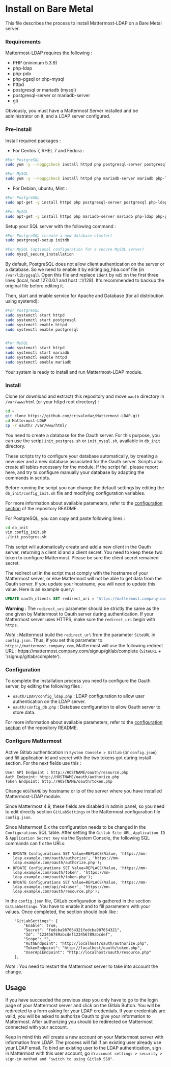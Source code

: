 Install on Bare Metal
=====================

This file describes the process to install Mattermost-LDAP on a Bare Metal server.

### Requirements

Mattermost-LDAP requires the following :

* PHP (minimum 5.3.9)
* php-ldap
* php-pdo
* php-pgsql or php-mysql
* httpd
* postgresql or mariadb (mysql)
* postgresql-server or mariadb-server
* git

Obviously, you must have a Mattermost Server installed and be administrator on it, and a LDAP server configured.

### Pre-install

Install required packages :

* For Centos 7, RHEL 7 and Fedora :
```bash
#For PostgreSQL
sudo yum -y --nogpgcheck install httpd php postgresql-server postgresql php-ldap php-pdo php-xml php-pgsql git

#For MySQL
sudo yum -y --nogpgcheck install httpd php mariadb-server mariadb php-ldap php-pdo php-xml php-mysql git
```

* For Debian, ubuntu, Mint :
```bash
#For PostgreSQL
sudo apt-get -y install httpd php postgresql-server postgresql php-ldap php-pdo php-dom php-pgsql git

#For MySQL
sudo apt-get -y install httpd php mariadb-server mariadb php-ldap php-pdo php-dom php-mysql git
```

Setup your SQL server with the following command :
```bash
#For PostgreSQL (create a new database cluster)
sudo postgresql-setup initdb

#For MySQL (optional configuration for a secure MySQL server)
sudo mysql_secure_installation
```
By default, PostgreSQL does not allow client authentication on the server or a database. So we need to enable it by editing pg_hba.conf file (in `/var/lib/pgsql`). Open this file and replace `ident` by `md5` on the first three lines (local, host 127.0.0.1 and host ::1/128). It's recommended to backup the original file before editing it.

Then, start and enable service for Apache and Database (for all distribution using systemd):
```bash
#For PostgreSQL
sudo systemctl start httpd
sudo systemctl start postgresql
sudo systemctl enable httpd
sudo systemctl enable postgresql


#For MySQL
sudo systemctl start httpd
sudo systemctl start mariadb
sudo systemctl enable httpd
sudo systemctl enable mariadb
```

Your system is ready to install and run Mattermost-LDAP module.

### Install

Clone (or download and extract) this repository and move `oauth` directory in `/var/www/html` (or your httpd root directory) :
```bash
cd ~
git clone https://github.com/crivaledaz/Mattermost-LDAP.git
cd Mattermost-LDAP
cp -r oauth/ /var/www/html/
```

You need to create a database for the Oauth server. For this purpose, you can use the script `init_postgres.sh` or `init_mysql.sh`, available in `db_init` directory.

These scripts try to configure your database automatically, by creating a new user and a new database associated for the Oauth server. Scripts also create all tables necessary for the module. If the script fail, please report here, and try to configure manually your database by adapting the commands in scripts.

Before running the script you can change the default settings by editing the `db_init/config_init.sh` file and modifying configuration variables.

For more information about available parameters, refer to the [configuration section](https://github.com/Crivaledaz/Mattermost-LDAP#configuration) of the repository README.

For PostgreSQL, you can copy and paste following lines :

```bash
cd db_init
vim config_init.sh
./init_postgres.sh
```

This script will automatically create and add a new client in the Oauth server, returning a client id and a client secret. You need to keep these two token to configure Mattermost. Please be sure the client secret remained secret.

The redirect uri in the script must comply with the hostname of your Mattermost server, or else Mattermost will not be able to get data from the Oauth server. If you update your hostname, you will need to update this value.  Here is an example query:

```sql
UPDATE oauth_clients SET redirect_uri = 'https://mattermost.company.com/signup/gitlab/complete' WHERE client_id = '1234567890';
```

**Warning** : The `redirect_uri` parameter should be strictly the same as the one given by Mattermost to Oauth server during authentication. If your Mattermost server uses HTTPS, make sure the `redirect_uri` begin with `https`.

*Note* : Mattermost build the `redirect_url` from the parameter `SiteURL` in `config.json`. Thus, if you set this parameter to `https://mattermost.company.com`, Mattermost will use the following redirect URL : http**s**://mattermost.company.com/signup/gitlab/complete (`SiteURL` + '/signup/gitlab/complete').

### Configuration

To complete the installation process you need to configure the Oauth server, by editing the following files :

- `oauth/LDAP/config_ldap.php` : LDAP configuration to allow user authentication on the LDAP server.
- `oauth/config_db.php` : Database configuration to allow Oauth server to store data.

For more information about available parameters, refer to the [configuration section](https://github.com/Crivaledaz/Mattermost-LDAP#configuration) of the repository README.

### Configure Mattermost

Active Gitlab authentication in `System Console > Gitlab` (or `config.json`) and fill application id and secret with the two tokens got during install section. For the next fields use this :

```
User API Endpoint : http://HOSTNAME/oauth/resource.php
Auth Endpoint: http://HOSTNAME/oauth/authorize.php
Token Endpoint: http://HOSTNAME/oauth/token.php
```

Change `HOSTNAME` by hostname or ip of the server where you have installed Mattermost-LDAP module.

Since Mattermost 4.9, these fields are disabled in admin panel, so you need to edit directly section `GitLabSettings` in the Mattermost configuration file `config.json`.

Since Mattermost 6.x the configuration needs to be changed in the `Configurations` SQL table. After setting the `Gitlab Site URL`, `Application ID` & `Application Secret Key` via the System Console, the following SQL commands can fix the URLs:
- `UPDATE Configurations SET Value=REPLACE(Value, 'https://mm-ldap.example.com/oauth/authorize', 'https://mm-ldap.example.com/oauth/authorize.php');`
- `UPDATE Configurations SET Value=REPLACE(Value, 'https://mm-ldap.example.com/oauth/token', 'https://mm-ldap.example.com/oauth/token.php');`
- `UPDATE Configurations SET Value=REPLACE(Value, 'https://mm-ldap.example.com/api/v4/user', 'https://mm-ldap.example.com/oauth/resource.php');`

In the `config.json` file, GitLab configuration is gathered in the section `GitLabSettings`. You have to enable it and to fill parameters with your values. Once completed, the section should look like :

```
    "GitLabSettings": {
        "Enable": true,
        "Secret": "fedcba987654321fedcba987654321",
        "Id": "123456789abcdef123456789abcdef",
        "Scope": "",
        "AuthEndpoint": "http://localhost/oauth/authorize.php",
        "TokenEndpoint": "http://localhost/oauth/token.php",
        "UserApiEndpoint": "http://localhost/oauth/resource.php"
    },
```

*Note* : You need to restart the Mattermost server to take into account the change.

## Usage

If you have succeeded the previous step you only have to go to the login page of your Mattermost server and click on the Gitlab Button. You will be redirected to a form asking for your LDAP credentials. If your credentials are valid, you will be asked to authorize Oauth to give your information to Mattermost. After authorizing you should be redirected on Mattermost connected with your account.

Keep in mind this will create a new account on your Mattermost server with information from LDAP. The process will fail if an existing user already use your LDAP email. To bind an existing user to the LDAP authentication, sign in Mattermost with this user account, go in `account settings > security > sign-in method and "switch to using Gitlab SSO"`.
